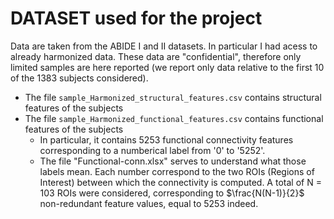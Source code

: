 # DATASET used for the project
Data are taken from the ABIDE I and II datasets. In particular I had acess to already harmonized data.
These data are "confidential", therefore only limited samples are here reported (we report only data relative to the first 10 of the 1383 subjects considered).

- The file `sample_Harmonized_structural_features.csv` contains structural features of the subjects
- The file `sample_Harmonized_functional_features.csv` contains functional features of the subjects
  - In particular, it contains 5253 functional connectivity features corresponding to a numberical label from '0' to '5252'.
  - The file "Functional-conn.xlsx" serves to understand what those labels mean. Each number correspond to the two ROIs (Regions of Interest) between which the connectivity is computed. A total of N = 103 ROIs were considered, corresponding to $\frac{N(N-1)}{2}$ non-redundant feature values, equal to 5253 indeed.

